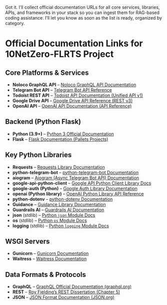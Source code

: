 Got it. I’ll collect official documentation URLs for all core services, libraries, APIs, and frameworks in your stack so you can ingest them for RAG-based coding assistance.
I’ll let you know as soon as the list is ready, organized by category.


# Official Documentation Links for 10NetZero-FLRTS Project

## Core Platforms & Services

* **Noloco GraphQL API** – [Noloco GraphQL API Documentation](https://guides.noloco.io/api-documentation/api-overview)
* **Telegram Bot API** – [Telegram Bot API Reference](https://core.telegram.org/bots/api)
* **Todoist REST API** – [Todoist API Documentation (Unified API v1)](https://todoist.com/api/v1/docs)
* **Google Drive API** – [Google Drive API Reference (REST v3)](https://developers.google.com/drive/api/reference/rest/v3)
* **OpenAI API** – [OpenAI API Documentation (API Reference)](https://platform.openai.com/docs/api-reference)

## Backend (Python Flask)

* **Python (3.9+)** – [Python 3 Official Documentation](https://docs.python.org/3/)
* **Flask** – [Flask Documentation (Pallets Projects)](https://flask.palletsprojects.com/)

## Key Python Libraries

* **Requests** – [Requests Library Documentation](https://requests.readthedocs.io/en/latest/)
* **python-telegram-bot** – [python-telegram-bot Documentation](https://python-telegram-bot.readthedocs.io/)
* **aiogram** – [Aiogram (Async Telegram Bot API) Documentation](https://docs.aiogram.dev/)
* **google-api-python-client** – [Google API Python Client Library Docs](https://googleapis.github.io/google-api-python-client/docs/)
* **google-auth (Python)** – [Google Auth Library Documentation](https://googleapis.dev/python/google-auth/latest/index.html)
* **openai (Python library)** – [OpenAI Python Library API Reference](https://github.com/openai/openai-python/blob/main/api.md)
* **python-dotenv** – [python-dotenv Documentation](https://saurabh-kumar.com/python-dotenv/)
* **Guidance** – [Guidance Library Documentation](https://guidance.readthedocs.io/)
* **Guardrails AI** – [Guardrails AI Documentation](https://www.guardrailsai.com/docs)
* **json** (stdlib) – [Python `json` Module Docs](https://docs.python.org/3/library/json.html)
* **os** (stdlib) – [Python `os` Module Docs](https://docs.python.org/3/library/os.html)
* **logging** (stdlib) – [Python `logging` Module Docs](https://docs.python.org/3/library/logging.html)

## WSGI Servers

* **Gunicorn** – [Gunicorn Documentation](https://docs.gunicorn.org/)
* **Waitress** – [Waitress Documentation](https://docs.pylonsproject.org/projects/waitress/en/latest/)

## Data Formats & Protocols

* **GraphQL** – [GraphQL Official Documentation (graphql.org)](https://graphql.org/learn/)
* **REST** – [Roy Fielding’s REST Dissertation (Chapter 5)](https://www.ics.uci.edu/~fielding/pubs/dissertation/rest_arch_style.htm)
* **JSON** – [JSON Format Documentation (JSON.org)](https://www.json.org/json-en.html)
